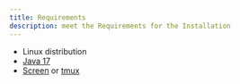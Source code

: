 ```yaml
---
title: Requirements
description: meet the Requirements for the Installation
---
```


- Linux distribution
- <a href="https://www.kernelhost.com/cp/knowledgebase/84/Java-17-auf-Debian-11-and-Debian-10-installieren.html?language=english" target="_blank">Java 17</a>
- <a href="https://linuxize.com/post/how-to-use-linux-screen/" target="_blank">Screen</a> or <a href="https://linuxize.com/post/getting-started-with-tmux/" target="_blank">tmux</a>